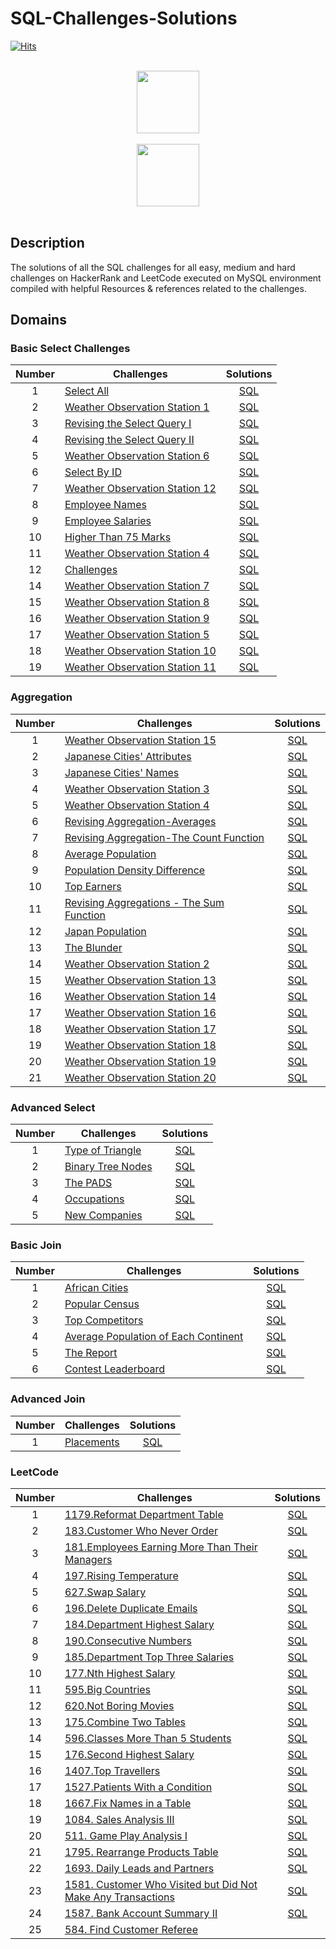 # SQL-Challenges-Solutions
[![Hits](https://hits.seeyoufarm.com/api/count/incr/badge.svg?url=https%3A%2F%2Fgithub.com%2FDUChae&count_bg=%2379C83D&title_bg=%23555555&icon=&icon_color=%23E7E7E7&title=hits&edge_flat=false)](https://hits.seeyoufarm.com)

<p align="center">  
	<br>
	<a href="https://www.hackerrank.com/profile/sangdyjjang">
        <img height=100 src="https://hrcdn.net/community-frontend/assets/brand/logo-new-white-green-a5cb16e0ae.svg"> 
    </a>
    <br>
    <br>
    <a href="https://leetcode.com/u/duchae/"> <img height=100 src="https://upload.wikimedia.org/wikipedia/commons/1/19/LeetCode_logo_black.png"> </a> <br> <br>
</p>

## Description
The solutions of all the SQL challenges for all easy, medium and hard challenges on HackerRank and LeetCode executed on MySQL environment compiled with helpful Resources & references related to the challenges.


## Domains

### Basic Select Challenges

| Number | Challenges                                                                                                                       |                           Solutions                           |
| :----: | -------------------------------------------------------------------------------------------------------------------------------- | :-----------------------------------------------------------: |
|   1    | [Select All](https://www.hackerrank.com/challenges/select-all-sql/problem)                                                       |              [SQL](Basic%20Select/Select-All.md)              |
|   2    | [Weather Observation Station 1](https://www.hackerrank.com/challenges/weather-observation-station-1/problem)                     | [SQL](Basic%20Select/Weather%20Observation%20Station%201.md)  |
|   3    | [Revising the Select Query I](https://www.hackerrank.com/challenges/revising-the-select-query/problem)                           | [SQL](Basic%20Select/Revising%20The%20Select%20Query%20I.md)  |
|   4    | [Revising the Select Query II](https://www.hackerrank.com/challenges/revising-the-select-query-2/problem)                        | [SQL](Basic%20Select/Revising%20The%20Select%20Query%20II.md) |
|   5    | [Weather Observation Station 6](https://www.hackerrank.com/challenges/weather-observation-station-6/problem)                     | [SQL](Basic%20Select/Weather%20Observation%20Station%206.md)  |
|   6    | [Select By ID](https://www.hackerrank.com/challenges/select-by-id/problem)                                                       |           [SQL](Basic%20Select/Select%20By%20ID.md)           |
|   7    | [Weather Observation Station 12](https://www.hackerrank.com/challenges/weather-observation-station-12/problem)                   | [SQL](Basic%20Select/Weather%20Observation%20Station%2012.md) |
|   8    | [Employee Names](https://www.hackerrank.com/challenges/name-of-employees/problem)                                                |           [SQL](Basic%20Select/Employee%20Names.md)           |
|   9    | [Employee Salaries](https://www.hackerrank.com/challenges/salary-of-employees/problem)                                           |         [SQL](Basic%20Select/Employee%20Salaries.md)          |
|   10   | [Higher Than 75 Marks](https://www.hackerrank.com/challenges/more-than-75-marks/problem)                                         |      [SQL](Basic%20Select/Higher%20Than%2075%20Marks.md)      |
|   11   | [Weather Observation Station 4](https://www.hackerrank.com/challenges/weather-observation-station-4/)                            | [SQL](Basic%20Select/Weather%20Observation%20Station%204.md)  |
|   12   | [Challenges](https://www.hackerrank.com/challenges/challenges/problem?isFullScreen=true)                                         |               [SQL](Basic%20Join/Challenges.md)               |
|   14   | [Weather Observation Station 7](https://www.hackerrank.com/challenges/weather-observation-station-7/problem?isFullScreen=true)   |  [SQL](Basic%20Join/Weather%20Observation%20Station%207.md)   |
|   15   | [Weather Observation Station 8](https://www.hackerrank.com/challenges/weather-observation-station-8/problem?isFullScreen=true)   |  [SQL](Basic%20Join/Weather%20Observation%20Station%208.md)   |
|   16   | [Weather Observation Station 9](https://www.hackerrank.com/challenges/weather-observation-station-9/problem?isFullScreen=true)   |  [SQL](Basic%20Join/Weather%20Observation%20Station%209.md)   |
|   17   | [Weather Observation Station 5](https://www.hackerrank.com/challenges/weather-observation-station-5/problem?isFullScreen=true)   |  [SQL](Basic%20Join/Weather%20Observation%20Station%205.md)   |
|   18   | [Weather Observation Station 10](https://www.hackerrank.com/challenges/weather-observation-station-10/problem?isFullScreen=true) |  [SQL](Basic%20Join/Weather%20Observation%20Station%2010.md)  |
|   19   | [Weather Observation Station 11](https://www.hackerrank.com/challenges/weather-observation-station-11/problem?isFullScreen=true) |  [SQL](Basic%20Join/Weather%20Observation%20Station%2011.md)  |



### Aggregation

| Number | Challenges                                                                                                                            |                               Solutions                               |
| :----: | ------------------------------------------------------------------------------------------------------------------------------------- | :-------------------------------------------------------------------: |
|   1    | [Weather Observation Station 15](https://www.hackerrank.com/challenges/weather-observation-station-15/problem)                        |      [SQL](Aggregation/Weather%20Observation%20Station%2015.md)       |
|   2    | [Japanese Cities' Attributes](https://www.hackerrank.com/challenges/japanese-cities-attributes/problem)                               |         [SQL](Aggregation/Japanese%20Cities'%20Attributes.md)         |
|   3    | [Japanese Cities' Names](https://www.hackerrank.com/challenges/japanese-cities-name/problem)                                          |           [SQL](Aggregation/Japanese%20Cities'%20Names.md)            |
|   4    | [Weather Observation Station 3](https://www.hackerrank.com/challenges/weather-observation-station-3/problem)                          |       [SQL](Aggregation/Weather%20Observation%20Station%203.md)       |
|   5    | [Weather Observation Station 4](https://www.hackerrank.com/challenges/weather-observation-station-4/problem)                          |       [SQL](Aggregation/Weather%20Observation%20Station%204.md)       |
|   6    | [Revising Aggregation-Averages](https://www.hackerrank.com/challenges/revising-aggregations-the-average-function/problem)             |         [SQL](Aggregation/Revising%20Aggregation-Averages.md)         |
|   7    | [Revising Aggregation-The Count Function](https://www.hackerrank.com/challenges/revising-aggregations-the-count-function/problem)     |  [SQL](Aggregation/Revising%20Aggregation-The%20Count%20Function.md)  |
|   8    | [Average Population](https://www.hackerrank.com/challenges/average-population/problem)                                                |              [SQL](Aggregation/Average%20Population.md)               |
|   9    | [Population Density Difference](https://www.hackerrank.com/challenges/population-density-difference/problem)                          |         [SQL](Aggregation/Popular%20Density%20Difference.md)          |
|   10   | [Top Earners](https://www.hackerrank.com/challenges/earnings-of-employees/problem)                                                    |                  [SQL](Aggregation/Top%20Earners.md)                  |
|   11   | [Revising Aggregations - The Sum Function](https://www.hackerrank.com/challenges/revising-aggregations-sum/problem?isFullScreen=true) | [SQL](Aggregation/Revising%20Aggregations%20-The%20Sum%20Function.md) |
|   12   | [Japan Population](https://www.hackerrank.com/challenges/japan-population/problem?isFullScreen=true)                                  |               [SQL](Aggregation/Japan%20Population.md)                |
|   13   | [The Blunder](https://www.hackerrank.com/challenges/the-blunder/problem?isFullScreen=true)                                            |                  [SQL](Aggregation/The%20Blunder.md)                  |
|   14   | [Weather Observation Station 2](https://www.hackerrank.com/challenges/weather-observation-station-2/problem?isFullScreen=true)        |       [SQL](Aggregation/Weather%20Observation%20Station%202.md)       |
|   15   | [Weather Observation Station 13](https://www.hackerrank.com/challenges/weather-observation-station-13/problem?isFullScreen=true)      |      [SQL](Aggregation/Weather%20Observation%20Station%2013.md)       |
|   16   | [Weather Observation Station 14](https://www.hackerrank.com/challenges/weather-observation-station-14/problem?isFullScreen=true)      |      [SQL](Aggregation/Weather%20Observation%20Station%2014.md)       |
|   17   | [Weather Observation Station 16](https://www.hackerrank.com/challenges/weather-observation-station-16/problem?isFullScreen=true)      |      [SQL](Aggregation/Weather%20Observation%20Station%2016.md)       |
|   18   | [Weather Observation Station 17](https://www.hackerrank.com/challenges/weather-observation-station-17/problem?isFullScreen=true)      |      [SQL](Aggregation/Weather%20Observation%20Station%2017.md)       |
|   19   | [Weather Observation Station 18](https://www.hackerrank.com/challenges/weather-observation-station-18/problem?isFullScreen=true)      |      [SQL](Aggregation/Weather%20Observation%20Station%2018.md)       |
|   20   | [Weather Observation Station 19](https://www.hackerrank.com/challenges/weather-observation-station-19/problem?isFullScreen=true)      |      [SQL](Aggregation/Weather%20Observation%20Station%2019.md)       |
|   21   | [Weather Observation Station 20](https://www.hackerrank.com/challenges/weather-observation-station-20/problem?isFullScreen=true)      |      [SQL](Aggregation/Weather%20Observation%20Station%2020.md)       |

### Advanced Select
| Number | Challenges                                                                                                |                     Solutions                     |
| :----: | --------------------------------------------------------------------------------------------------------- | :-----------------------------------------------: |
|   1    | [Type of Triangle](https://www.hackerrank.com/challenges/what-type-of-triangle/problem)                   | [SQL](Advanced%20Select/Type%20of%20Triangle.md)  |
|   2    | [Binary Tree Nodes](https://www.hackerrank.com/challenges/binary-search-tree-1/problem?isFullScreen=true) | [SQL](Advanced%20Select/Binary%20Tree%20Nodes.md) |
|   3    | [The PADS](https://www.hackerrank.com/challenges/the-pads/problem?isFullScreen=true)                      |      [SQL](Advanced%20Select/The%20PADS.md)       |
|   4    | [Occupations](https://www.hackerrank.com/challenges/occupations/problem?isFullScreen=true)                |      [SQL](Advanced%20Select/Occupations.md)      |
|   5    | [New Companies](https://www.hackerrank.com/challenges/the-company/problem?isFullScreen=true)              |    [SQL](Advanced%20Select/New%20Companies.md)    |



### Basic Join

| Number | Challenges                                                                                                                 |                              Solutions                              |
| :----: | -------------------------------------------------------------------------------------------------------------------------- | :-----------------------------------------------------------------: |
|   1    | [African Cities](https://www.hackerrank.com/challenges/african-cities/problem)                                             |               [SQL](Basic%20Join/African%20Cities.md)               |
|   2    | [Popular Census](https://www.hackerrank.com/challenges/asian-population/problem)                                           |               [SQL](Basic%20Join/Popular%20Census.md)               |
|   3    | [Top Competitors](https://www.hackerrank.com/challenges/full-score/problem?isFullScreen=true)                              |              [SQL](Basic%20Join/Top%20Competitors.md)               |
|   4    | [Average Population of Each Continent](https://www.hackerrank.com/challenges/average-population-of-each-continent/problem) | [SQL](Basic%20Join/Average%20Population%20of%20Each%20Continent.md) |
|   5    | [The Report](https://www.hackerrank.com/challenges/the-report/problem?isFullScreen=true)                                   |                 [SQL](Basic%20Join/The%20Report.md)                 |
|   6    | [Contest Leaderboard](https://www.hackerrank.com/challenges/contest-leaderboard/problem?isFullScreen=true)                 |            [SQL](Basic%20Join/Contest%20Leaderboard.md)             |

### Advanced Join

| Number | Challenges                                                                               |              Solutions               |
| :----: | ---------------------------------------------------------------------------------------- | :----------------------------------: |
|   1    | [Placements](https://www.hackerrank.com/challenges/placements/problem?isFullScreen=true) | [SQL](Advanced%20Join/Placements.md) |


### LeetCode

| Number | Challenges                                                                                                                                            |                                         Solutions                                         |
| :----: | ----------------------------------------------------------------------------------------------------------------------------------------------------- | :---------------------------------------------------------------------------------------: |
|   1    | [1179.Reformat Department Table](https://leetcode.com/problems/reformat-department-table/description/)                                                |                     [SQL](LeetCode/Reformat%20Department%20Table.md)                      |
|   2    | [183.Customer Who Never Order](https://leetcode.com/problems/customers-who-never-order/description/)                                                  |                     [SQL](LeetCode/Customer%20Who%20Never%20Order.md)                     |
|   3    | [181.Employees Earning More Than Their Managers](https://leetcode.com/problems/employees-earning-more-than-their-managers/description/)               |          [SQL](LeetCode/Employees%20Earning%20More%20Than%20Their%20Managers.md)          |
|   4    | [197.Rising Temperature](https://leetcode.com/problems/rising-temperature/description/)                                                               |                          [SQL](LeetCode/Rising%20Temperature.md)                          |
|   5    | [627.Swap Salary](https://leetcode.com/problems/swap-salary/description/)                                                                             |                             [SQL](LeetCode/Swap%20Salary.md)                              |
|   6    | [196.Delete Duplicate Emails](https://leetcode.com/problems/delete-duplicate-emails/description/)                                                     |                      [SQL](LeetCode/Delete%20Duplicate%20Emails.md)                       |
|   7    | [184.Department Highest Salary](https://leetcode.com/problems/department-highest-salary/description/)                                                 |                     [SQL](LeetCode/Department%20Highest%20Salary.md)                      |
|   8    | [190.Consecutive Numbers](https://leetcode.com/problems/consecutive-numbers/description/)                                                             |                         [SQL](LeetCode/Consecutive%20Numbers.md)                          |
|   9    | [185.Department Top Three Salaries](https://leetcode.com/problems/department-top-three-salaries/description/)                                         |                  [SQL](LeetCode/Department%20Top%20Three%20Salaries.md)                   |
|   10   | [177.Nth Highest Salary](https://leetcode.com/problems/nth-highest-salary/description/)                                                               |                         [SQL](LeetCode/Nth%20Highest%20Salary.md)                         |
|   11   | [595.Big Countries](https://leetcode.com/problems/big-countries)                                                                                      |                            [SQL](LeetCode/Big%20Countries.md)                             |
|   12   | [620.Not Boring Movies](https://leetcode.com/problems/not-boring-movies/)                                                                             |                         [SQL](LeetCode/Not%20Boring%20Movies.md)                          |
|   13   | [175.Combine Two Tables](https://leetcode.com/problems/combine-two-tables/description/)                                                               |                         [SQL](LeetCode/Combine%20Two%20Tables.md)                         |
|   14   | [596.Classes More Than 5 Students](https://leetcode.com/problems/classes-more-than-5-students/description/)                                           |                  [SQL](LeetCode/Classes%20More%20Than%205%20Students.md)                  |
|   15   | [176.Second Highest Salary](https://leetcode.com/problems/second-highest-salary/description/)                                                         |                       [SQL](LeetCode/Second%20Highest%20Salary.md)                        |
|   16   | [1407.Top Travellers](https://leetcode.com/problems/top-travellers/description/?envType=problem-list-v2&envId=e97a9e5m)                               |                            [SQL](LeetCode/Top%20Travellers.md)                            |
|   17   | [1527.Patients With a Condition](https://leetcode.com/problems/patients-with-a-condition/?envType=problem-list-v2&envId=e97a9e5m)                     |                    [SQL](LeetCode/Patients%20With%20a%20Condition.md)                     |
|   18   | [1667.Fix Names in a Table](https://leetcode.com/problems/fix-names-in-a-table/description/?envType=problem-list-v2&envId=e97a9e5m)                   |                      [SQL](LeetCode/Fix%20Names%20in%20a%20Table.md)                      |
|   19   | [1084. Sales Analysis III](https://leetcode.com/problems/sales-analysis-iii/)                                                                         |                         [SQL](LeetCode/Sales%20Analysis%20III.md)                         |
|   20   | [511. Game Play Analysis I](https://leetcode.com/problems/game-play-analysis-i/)                                                                      |                       [SQL](LeetCode/Game%20Play%20Analysis%20I.md)                       |
|   21   | [1795. Rearrange Products Table](https://leetcode.com/problems/rearrange-products-table/)                                                             |                      [SQL](LeetCode/Rearrange%20Products%20Table.md)                      |
|   22   | [1693. Daily Leads and Partners](https://leetcode.com/problems/daily-leads-and-partners/)                                                             |                     [SQL](LeetCode/Daily%20Leads%20and%20Partners.md)                     |
|   23   | [1581. Customer Who Visited but Did Not Make Any Transactions](https://leetcode.com/problems/customer-who-visited-but-did-not-make-any-transactions/) | [SQL](LeetCode/Customer%20Who%20Visited%20but%20Did%20Not%20Make%20Any%20Transactions.md) |
|   24   | [1587. Bank Account Summary II](https://leetcode.com/problems/bank-account-summary-ii/)                                                               |                     [SQL](LeetCode/Bank%20Account%20Summary%20II.md)                      |
|   25   | [584. Find Customer Referee](https://leetcode.com/problems/find-customer-referee/)                                                                    |                                                                                           |
